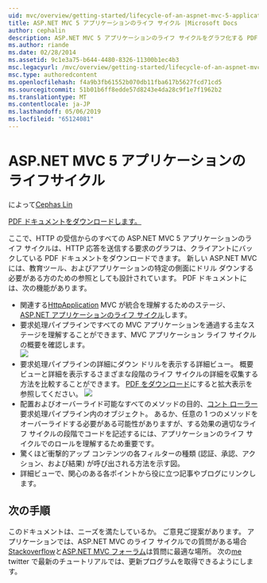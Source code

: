 ```yaml
---
uid: mvc/overview/getting-started/lifecycle-of-an-aspnet-mvc-5-application
title: ASP.NET MVC 5 アプリケーションのライフ サイクル |Microsoft Docs
author: cephalin
description: ASP.NET MVC 5 アプリケーションのライフ サイクルをグラフ化する PDF ドキュメントをダウンロードします。 このライフ サイクルのドキュメントは、MVC のライフ サイクルの概要を確認する.
ms.author: riande
ms.date: 02/28/2014
ms.assetid: 9c1e3a75-b644-4480-8326-11300b1ec4b3
msc.legacyurl: /mvc/overview/getting-started/lifecycle-of-an-aspnet-mvc-5-application
msc.type: authoredcontent
ms.openlocfilehash: f4a9b3fb61552b070db11fba617b5627fcd71cd5
ms.sourcegitcommit: 51b01b6ff8edde57d8243e4da28c9f1e7f1962b2
ms.translationtype: MT
ms.contentlocale: ja-JP
ms.lasthandoff: 05/06/2019
ms.locfileid: "65124081"
---
```

# <a name="lifecycle-of-an-aspnet-mvc-5-application"></a>ASP.NET MVC 5 アプリケーションのライフサイクル

によって[Cephas Lin](https://github.com/cephalin)

[PDF ドキュメントをダウンロードします。](lifecycle-of-an-aspnet-mvc-5-application/_static/lifecycle-of-an-aspnet-mvc-5-application1.pdf)

ここで、HTTP の受信からのすべての ASP.NET MVC 5 アプリケーションのライフ サイクルは、HTTP 応答を送信する要求のグラフは、クライアントにバックしている PDF ドキュメントをダウンロードできます。 新しい ASP.NET MVC には、教育ツール、およびアプリケーションの特定の側面にドリル ダウンする必要がある方のための参照としても設計されています。 PDF ドキュメントには、次の機能があります。

- 関連する[HttpApplication](https://msdn.microsoft.com/library/system.web.httpapplication.aspx) MVC が統合を理解するためのステージ、 [ASP.NET アプリケーションのライフ サイクル](https://msdn.microsoft.com/library/bb470252.aspx)します。
- 要求処理パイプラインですべての MVC アプリケーションを通過する主なステージを理解することができます、MVC アプリケーション ライフ サイクルの概要を確認します。  
    ![](lifecycle-of-an-aspnet-mvc-5-application/_static/image1.jpg)
- 要求処理パイプラインの詳細にダウン ドリルを表示する詳細ビュー。 概要ビューと詳細を表示するさまざまな段階のライフ サイクルの詳細を収集する方法を比較することができます。 [PDF をダウンロード](lifecycle-of-an-aspnet-mvc-5-application/_static/lifecycle-of-an-aspnet-mvc-5-application1.pdf)にすると拡大表示を参照してください。
    ![](lifecycle-of-an-aspnet-mvc-5-application/_static/image2.jpg)
- 配置およびオーバーライド可能なすべてのメソッドの目的、[コント ローラー](https://msdn.microsoft.com/library/system.web.mvc.controller.aspx)要求処理パイプライン内のオブジェクト。 あるか、任意の 1 つのメソッドをオーバーライドする必要がある可能性がありますが、する効果の適切なライフ サイクルの段階でコードを記述するには、アプリケーションのライフ サイクルでのロールを理解するため重要です。
- 驚くほど衝撃的アップ コンテンツの各フィルターの種類 (認証、承認、アクション、および結果) が呼び出される方法を示す図。
- 詳細ビューで、関心のある各ポイントから役に立つ記事やブログにリンクします。

## <a name="next-steps"></a>次の手順

このドキュメントは、ニーズを満たしているか。 ご意見ご提案があります。 アプリケーションでは、ASP.NET MVC のライフ サイクルでの質問がある場合[Stackoverflow](http://stackoverflow.com/help)と[ASP.NET MVC フォーラム](https://forums.asp.net/1146.aspx)は質問に最適な場所。 次の[me](https://twitter.com/Cephas_MSFT) twitter で最新のチュートリアルでは、更新プログラムを取得できるようにします。
